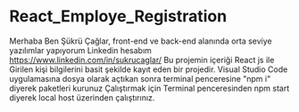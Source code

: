 # React_Employe_Registration
Merhaba Ben Şükrü Çağlar, front-end ve back-end alanında orta seviye yazılımlar yapıyorum Linkedin hesabım https://www.linkedin.com/in/sukrucaglar/ 
Bu projemin içeriği React js ile Girilen kişi bilgilerini basit şekilde kayıt eden bir projedir.
Visual Studio Code uygulamasına dosya olarak açtıkan sonra terminal penceresine "npm i" diyerek paketleri kurunuz
Çalıştırmak için Terminal penceresinden npm start diyerek local host üzerinden çalıştırınız.
